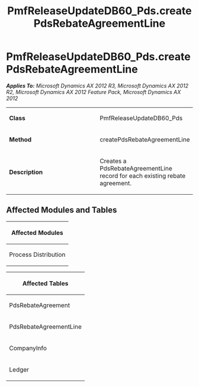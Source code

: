 ﻿---
title: PmfReleaseUpdateDB60_Pds.createPdsRebateAgreementLine
TOCTitle: PmfReleaseUpdateDB60_Pds.createPdsRebateAgreementLine
ms:assetid: 25a4d6b3-11c9-8162-8a06-3425ed26019e
ms:mtpsurl: https://msdn.microsoft.com/en-us/library/JJ685020(v=AX.60)
ms:contentKeyID: 49707220
ms.date: 05/18/2015
mtps_version: v=AX.60
---

# PmfReleaseUpdateDB60\_Pds.createPdsRebateAgreementLine 


_**Applies To:** Microsoft Dynamics AX 2012 R3, Microsoft Dynamics AX 2012 R2, Microsoft Dynamics AX 2012 Feature Pack, Microsoft Dynamics AX 2012_

<table>
<colgroup>
<col style="width: 50%" />
<col style="width: 50%" />
</colgroup>
<tbody>
<tr class="odd">
<td><p><strong>Class</strong></p></td>
<td><p>PmfReleaseUpdateDB60_Pds</p></td>
</tr>
<tr class="even">
<td><p><strong>Method</strong></p></td>
<td><p>createPdsRebateAgreementLine</p></td>
</tr>
<tr class="odd">
<td><p><strong>Description</strong></p></td>
<td><p>Creates a PdsRebateAgreementLine record for each existing rebate agreement.</p></td>
</tr>
</tbody>
</table>


## Affected Modules and Tables

<table>
<colgroup>
<col style="width: 100%" />
</colgroup>
<thead>
<tr class="header">
<th><p>Affected Modules</p></th>
</tr>
</thead>
<tbody>
<tr class="odd">
<td><p>Process Distribution</p></td>
</tr>
</tbody>
</table>


<table>
<colgroup>
<col style="width: 100%" />
</colgroup>
<thead>
<tr class="header">
<th><p>Affected Tables</p></th>
</tr>
</thead>
<tbody>
<tr class="odd">
<td><p>PdsRebateAgreement</p></td>
</tr>
<tr class="even">
<td><p>PdsRebateAgreementLine</p></td>
</tr>
<tr class="odd">
<td><p>CompanyInfo</p></td>
</tr>
<tr class="even">
<td><p>Ledger</p></td>
</tr>
</tbody>
</table>

  


